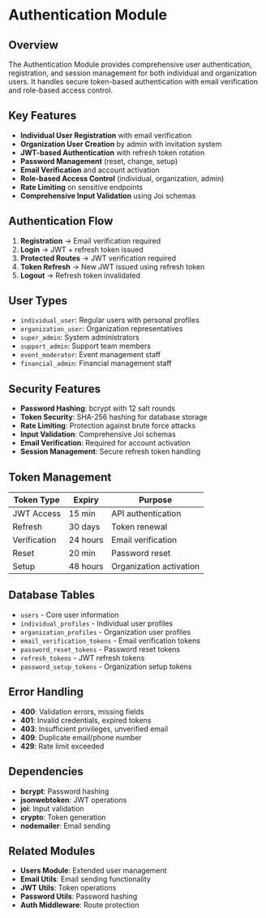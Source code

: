 # Authentication Module

## Overview

The Authentication Module provides comprehensive user authentication, registration, and session management for both individual and organization users. It handles secure token-based authentication with email verification and role-based access control.

## Key Features

- **Individual User Registration** with email verification
- **Organization User Creation** by admin with invitation system
- **JWT-based Authentication** with refresh token rotation
- **Password Management** (reset, change, setup)
- **Email Verification** and account activation
- **Role-based Access Control** (individual, organization, admin)
- **Rate Limiting** on sensitive endpoints
- **Comprehensive Input Validation** using Joi schemas


## Authentication Flow

1. **Registration** → Email verification required
2. **Login** → JWT + refresh token issued
3. **Protected Routes** → JWT verification required
4. **Token Refresh** → New JWT issued using refresh token
5. **Logout** → Refresh token invalidated

## User Types

- `individual_user`: Regular users with personal profiles
- `organization_user`: Organization representatives
- `super_admin`: System administrators
- `support_admin`: Support team members
- `event_moderator`: Event management staff
- `financial_admin`: Financial management staff

## Security Features

- **Password Hashing**: bcrypt with 12 salt rounds
- **Token Security**: SHA-256 hashing for database storage
- **Rate Limiting**: Protection against brute force attacks
- **Input Validation**: Comprehensive Joi schemas
- **Email Verification**: Required for account activation
- **Session Management**: Secure refresh token handling

## Token Management

| Token Type | Expiry | Purpose |
|------------|--------|---------|
| JWT Access | 15 min | API authentication |
| Refresh | 30 days | Token renewal |
| Verification | 24 hours | Email verification |
| Reset | 20 min | Password reset |
| Setup | 48 hours | Organization activation |

## Database Tables

- `users` - Core user information
- `individual_profiles` - Individual user profiles
- `organization_profiles` - Organization user profiles
- `email_verification_tokens` - Email verification tokens
- `password_reset_tokens` - Password reset tokens
- `refresh_tokens` - JWT refresh tokens
- `password_setup_tokens` - Organization setup tokens

## Error Handling

- **400**: Validation errors, missing fields
- **401**: Invalid credentials, expired tokens
- **403**: Insufficient privileges, unverified email
- **409**: Duplicate email/phone number
- **429**: Rate limit exceeded

## Dependencies

- **bcrypt**: Password hashing
- **jsonwebtoken**: JWT operations
- **joi**: Input validation
- **crypto**: Token generation
- **nodemailer**: Email sending

## Related Modules

- **Users Module**: Extended user management
- **Email Utils**: Email sending functionality
- **JWT Utils**: Token operations
- **Password Utils**: Password hashing
- **Auth Middleware**: Route protection 